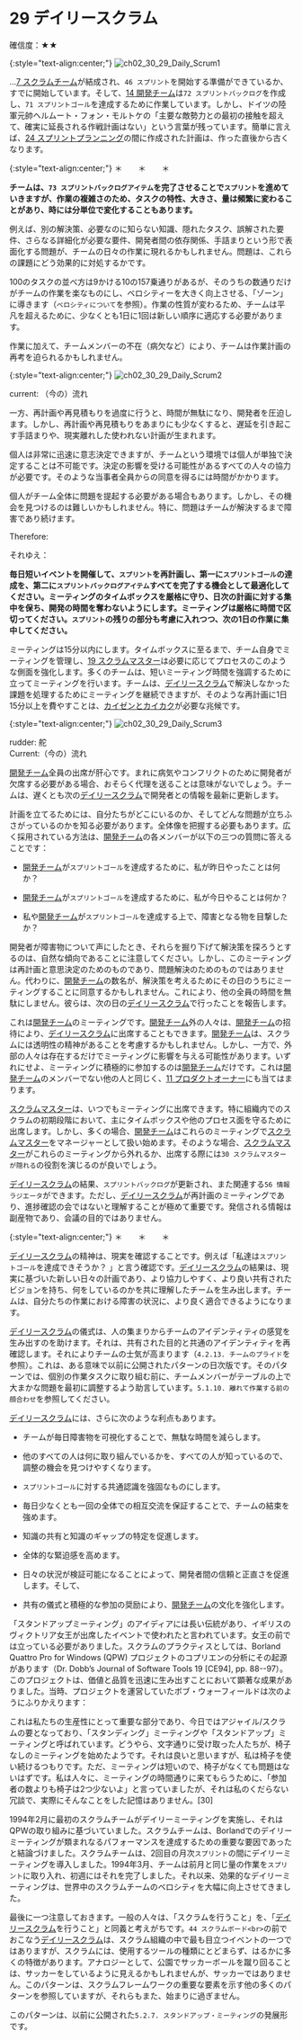 # 29 デイリースクラム

確信度：★★

{:style="text-align:center;"}
![ch02_30_29_Daily_Scrum1](Images/ch02_30_29_Daily_Scrum1.png)

...[7 スクラムチーム](ch02_07_7_Scrum_Team.md)が結成され、`46 スプリント`​を開始する準備ができているか、すでに開始しています。そして、[14 開発チーム](ch02_14_14_Development_Team.md)​は`72 スプリントバックログ`​を作成し、`71 スプリントゴール`​を達成するために作業しています。しかし、ドイツの陸軍元帥ヘルムート・フォン・モルトケの「主要な敵勢力との最初の接触を超えて、確実に延長される作戦計画はない」という言葉が残っています。簡単に言えば、[24 スプリントプランニング](ch02_25_24_Sprint_Planning.md)​の間に作成された計画は、作った直後から古くなります。

{:style="text-align:center;"}
＊　　＊　　＊

**チームは、​`73 スプリントバックログアイテム`を完了させることで`スプリント`を進めていきますが、作業の複雑さのため、タスクの特性、大きさ、量は頻繁に変わることがあり、時には分単位で変化することもあります。**

例えば、別の解決策、必要なのに知らない知識、隠れたタスク、誤解された要件、さらなる詳細化が必要な要件、開発者間の依存関係、手詰まりという形で表面化する問題が、チームの日々の作業に現れるかもしれません。問題は、これらの課題にどう効果的に対処するかです。

100のタスクの並べ方は9かける10の157乗通りがあるが、そのうちの数通りだけがチームの作業を楽なものにし、ベロシティーを大きく向上させる、「ゾーン」に導きます（`ベロシティについて`を参照）。作業の性質が変わるため、チームは平凡を超えるために、少なくとも1日に1回は新しい順序に適応する必要があります。

作業に加えて、チームメンバーの不在（病欠など）により、チームは作業計画の再考を迫られるかもしれません。

{:style="text-align:center;"}
![ch02_30_29_Daily_Scrum2](Images/ch02_30_29_Daily_Scrum2.png)

current: （今の）流れ

一方、再計画や再見積もりを過度に行うと、時間が無駄になり、開発者を圧迫します。しかし、再計画や再見積もりをあまりにも少なくすると、遅延を引き起こす手詰まりや、現実離れした使われない計画が生まれます。

個人は非常に迅速に意志決定できますが、チームという環境では個人が単独で決定することは不可能です。決定の影響を受ける可能性があるすべての人々の協力が必要です。そのような当事者全員からの同意を得るには時間がかかります。

個人がチーム全体に問題を提起する必要がある場合もあります。しかし、その機会を見つけるのは難しいかもしれません。特に、問題はチームが解決するまで障害であり続けます。

Therefore:

それゆえ：

**毎日短いイベントを開催して、`スプリント`を再計画し、第一に`スプリントゴール`の達成を、第二に`スプリントバックログアイテム`すべてを完了する機会として最適化してください。ミーティングのタイムボックスを厳格に守り、日次の計画に対する集中を保ち、開発の時間を奪わないようにします。ミーティングは厳格に時間で区切ってください。`スプリント`の残りの部分も考慮に入れつつ、次の1日の作業に集中してください。**

ミーティングは15分以内にします。タイムボックスに至るまで、チーム自身でミーティングを管理し、[19 スクラムマスター](ch02_20_19_ScrumMaster.md)は必要に応じてプロセスのこのような側面を強化します。多くのチームは、短いミーティング時間を強調するために立ってミーティングを行います。チームは、[デイリースクラム](ch02_30_29_Daily_Scrum.md)で解決しなかった課題を処理するためにミーティングを継続できますが、そのような再計画に1日15分以上を費やすことは、[カイゼンとカイカク](ch02_19_Kaizen_and_Kaikaku.md)が必要な兆候です。

{:style="text-align:center;"}
![ch02_30_29_Daily_Scrum3](Images/ch02_30_29_Daily_Scrum3.png)

rudder: 舵<br>Current:（今の）流れ

[開発チーム](ch02_14_14_Development_Team.md)全員の出席が肝心です。まれに病気やコンフリクトのために開発者が欠席する必要がある場合、おそらく代理を送ることは意味がないでしょう。チームは、遅くとも次の[デイリースクラム](ch02_30_29_Daily_Scrum.md)で開発者との情報を最新に更新します。

計画を立てるためには、自分たちがどこにいるのか、そしてどんな問題が立ちふさがっているのかを知る必要があります。全体像を把握する必要もあります。広く採用されている方法は、[開発チーム](ch02_14_14_Development_Team.md)の各メンバーが以下の三つの質問に答えることです：

* [開発チーム](ch02_14_14_Development_Team.md)が`スプリントゴール`を達成するために、私が昨日やったことは何か？

* [開発チーム](ch02_14_14_Development_Team.md)が`スプリントゴール`を達成するために、私が今日やることは何か？

* 私や[開発チーム](ch02_14_14_Development_Team.md)が`スプリントゴール`を達成する上で、障害となる物を目撃したか？

開発者が障害物について声にしたとき、それらを掘り下げて解決策を探ろうとするのは、自然な傾向であることに注意してください。しかし、このミーティングは再計画と意思決定のためのものであり、問題解決のためのものではありません。代わりに、[開発チーム](ch02_14_14_Development_Team.md)の数名が、解決策を考えるためにその日のうちにミーティングすることに同意するかもしれません。これにより、他の全員の時間を無駄にしません。彼らは、次の日の[デイリースクラム](ch02_30_29_Daily_Scrum.md)で行ったことを報告します。

これは[開発チーム](ch02_14_14_Development_Team.md)のミーティングです。[開発チーム](ch02_14_14_Development_Team.md)外の人々は、[開発チーム](ch02_14_14_Development_Team.md)の招待により、[デイリースクラム](ch02_30_29_Daily_Scrum.md)に出席することもできます。[開発チーム](ch02_14_14_Development_Team.md)は、スクラムには透明性の精神があることを考慮するかもしれません。しかし、一方で、外部の人々は存在するだけでミーティングに影響を与える可能性があります。いずれにせよ、ミーティングに積極的に参加するのは[開発チーム](ch02_14_14_Development_Team.md)だけです。これは[開発チーム](ch02_14_14_Development_Team.md)のメンバーでない他の人と同じく、[11 プロダクトオーナー](ch02_11_11_Product_Owner.md)にも当てはまります。

[スクラムマスター](ch02_20_19_ScrumMaster.md)は、いつでもミーティングに出席できます。特に組織内でのスクラムの初期段階において、主にタイムボックスや他のプロセス面を守るために出席します。しかし、多くの場合、[開発チーム](ch02_14_14_Development_Team.md)はこれらのミーティングで[スクラムマスター](ch02_20_19_ScrumMaster.md)をマネージャーとして扱い始めます。そのような場合、[スクラムマスター](ch02_20_19_ScrumMaster.md)がこれらのミーティングから外れるか、出席する際には`30 スクラムマスターが隠れる`の役割を演じるのが良いでしょう。

[デイリースクラム](ch02_30_29_Daily_Scrum.md)の結果、`スプリントバックログ`が更新され、また関連する`56 情報ラジエータ`ができます。ただし、[デイリースクラム](ch02_30_29_Daily_Scrum.md)が再計画のミーティングであり、進捗確認の会ではないと理解することが極めて重要です。発信される情報は副産物であり、会議の目的ではありません。

{:style="text-align:center;"}
＊　　＊　　＊

[デイリースクラム](ch02_30_29_Daily_Scrum.md)の精神は、現実を確認することです。例えば「私達は`スプリントゴール`を達成できそうか？ 」と言う確認です。[デイリースクラム](ch02_30_29_Daily_Scrum.md)の結果は、現実に基づいた新しい日々の計画であり、より協力しやすく、より良い共有されたビジョンを持ち、何をしているのかを共に理解したチームを生み出します。チームは、自分たちの作業における障害の状況に、より良く適合できるようになります。

[デイリースクラム](ch02_30_29_Daily_Scrum.md)の儀式は、人の集まりからチームのアイデンティティの感覚を生み出すのを助けます。それは、共有された目的と共通のアイデンティティを再確認します。それによりチームの士気が高まります（`4.2.13. チームのプライド`を参照）。これは、ある意味で以前に公開されたパターンの日次版です。そのパターンでは、個別の作業タスクに取り組む前に、チームメンバーがテーブルの上で大まかな問題を最初に調整するよう助言しています。`5.1.10. 離れて作業する前の顔合わせ`を参照してください。

[デイリースクラム](ch02_30_29_Daily_Scrum.md)には、さらに次のような利点もあります。

* チームが毎日障害物を可視化することで、無駄な時間を減らします。

* 他のすべての人は何に取り組んでいるかを、すべての人が知っているので、調整の機会を見つけやすくなります。

* `スプリントゴール`に対する共通認識を強固なものにします。

* 毎日少なくとも一回の全体での相互交流を保証することで、チームの結束を強めます。

* 知識の共有と知識のギャップの特定を促進します。

* 全体的な緊迫感を高めます。

* 日々の状況が検証可能になることによって、開発者間の信頼と正直さを促進します。そして、

* 共有の儀式と積極的な参加の奨励により、[開発チーム](ch02_14_14_Development_Team.md)の文化を強化します。

「スタンドアップミーティング」のアイディアには長い伝統があり、イギリスのヴィクトリア女王が出席したイベントで使われたと言われています。女王の前では立っている必要がありました。スクラムのプラクティスとしては、Borland Quattro Pro for Windows (QPW) プロジェクトのコプリエンの分析にその起源があります（Dr. Dobb’s Journal of Software Tools 19 [CE94], pp. 88--97）。このプロジェクトは、価値と品質を迅速に生み出すことにおいて顕著な成果がありました。当時、プロジェクトを運営していたボブ・ウォーフィールドは次のようにふりかえります：

これは私たちの生産性にとって重要な部分であり、今日ではアジャイル/スクラムの要となっており、「スタンディング」ミーティングや「スタンドアップ」ミーティングと呼ばれています。どうやら、文字通りに受け取った人たちが、椅子なしのミーティングを始めたようです。それは良いと思いますが、私は椅子を使い続けるつもりです。ただ、ミーティングは短いので、椅子がなくても問題はないはずです。私は人々に、ミーティングの時間通りに来てもらうために、「参加者の数よりも椅子は2つ少ないよ」と言っていましたが、それは私のくだらない冗談で、実際にそんなことをした記憶はありません。[30]

1994年2月に最初のスクラムチームがデイリーミーティングを実施し、それはQPWの取り組みに基づいていました。スクラムチームは、Borlandでのデイリーミーティングが類まれなるパフォーマンスを達成するための重要な要因であったと結論づけました。スクラムチームは、2回目の月次`スプリント`の間にデイリーミーティングを導入しました。1994年3月、チームは前月と同じ量の作業を`スプリント`に取り入れ、初週にはそれを完了しました。それ以来、効果的なデイリーミーティングは、世界中のスクラムチームのベロシティを大幅に向上させてきました。

最後に一つ注意しておきます。一般の人々は、「スクラムを行うこと」を、「[デイリースクラム](ch02_30_29_Daily_Scrum.md)を行うこと」と同義と考えがちです。​`44 スクラムボード<br>`​の前でおこなう[デイリースクラム](ch02_30_29_Daily_Scrum.md)は、スクラム組織の中で最も目立つイベントの一つではありますが、スクラムには、使用するツールの種類にとどまらず、はるかに多くの特徴があります。アナロジーとして、公園でサッカーボールを蹴り回ることは、サッカーをしているように見えるかもしれませんが、サッカーではありません。このパターンは、スクラムフレームワークの重要な要素を示す他の多くのパターンを参照していますが、それらもまた、始まりに過ぎません。

このパターンは、以前に公開された`5.2.7. スタンドアップ・ミーティング`の発展形です。

